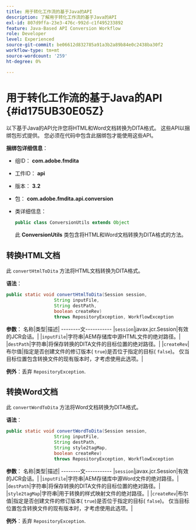 ```yaml
---
title: 用于转化工作流的基于Java的API
description: 了解用于转化工作流的基于Java的API
exl-id: 807d9ffa-23e3-476c-992d-c1f495233892
feature: Java-Based API Conversion Workflow
role: Developer
level: Experienced
source-git-commit: be06612d832785a91a3b2a89b84e0c2438ba30f2
workflow-type: tm+mt
source-wordcount: '259'
ht-degree: 0%

---
```


# 用于转化工作流的基于Java的API {#id175UB30E05Z}

以下基于Java的API允许您将HTML和Word文档转换为DITA格式。 这些API以捆绑包形式提供。 您必须在代码中包含此捆绑包才能使用这些API。

**捆绑包详细信息**：

- 组ID： **com.adobe.fmdita**

- 工件ID： **api**

- 版本： **3.2**

- 包： **com.adobe.fmdita.api.conversion**

- 类详细信息：

  ```JAVA
  public class ConversionUtils extends Object
  ```

  此 **ConversionUtils** 类包含将HTML和Word文档转换为DITA格式的方法。


## 转换HTML文档

此 `convertHtmlToDita` 方法将HTML文档转换为DITA格式。

**语法**：

```JAVA
public static void convertHtmlToDita(Session session, 
                  String inputFile, 
                  String destPath, 
                  boolean createRev) 
                  throws RepositoryException, WorkflowException
```

**参数**： 名称|类型|描述| --------文----------- |`session`|javax.jcr.Session|有效的JCR会话。| |`inputFile`|字符串|AEM存储库中源HTML文件的绝对路径。| |`destPath`|字符串|将保存转换的DITA文件的目标位置的绝对路径。| |`createRev`|布尔值|指定是否创建文件的修订版本\( `true`\)是否位于指定的目标\( `false`\)。 仅当目标位置包含转换文件的现有版本时，才考虑使用此选项。|

**例外**：丢弃 `RepositoryException`.

## 转换Word文档

此 ``convertWordToDita`` 方法将Word文档转换为DITA格式。

**语法**：

```JAVA
public static void convertWordToDita(Session session, 
                  String inputFile,
                  String destPath, 
                  String style2tagMap, 
                  boolean createRev) 
                  throws RepositoryException, WorkflowException
```

**参数**： 名称|类型|描述| --------文----------- |`session`|javax.jcr.Session|有效的JCR会话。| |`inputFile`|字符串|AEM存储库中源Word文件的绝对路径。| |`destPath`|字符串|将保存转换的DITA文件的目标位置的绝对路径。| |`style2tagMap`|字符串|用于转换的样式映射文件的绝对路径。| |`createRev`|布尔值|指定是否创建文件的修订版本\( `true`\)是否位于指定的目标\( `false`\)。 仅当目标位置包含转换文件的现有版本时，才考虑使用此选项。|

**例外**：丢弃 `RepositoryException`.
